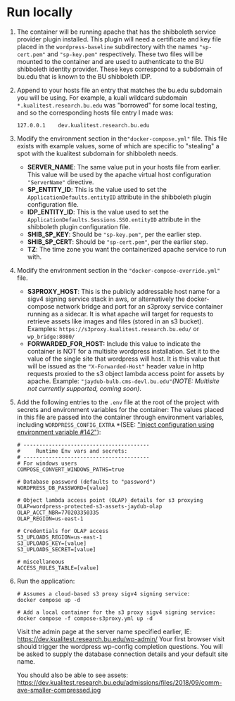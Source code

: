 # Run locally

1. The container will be running apache that has the shibboleth service provider plugin installed.
   This plugin will need a certificate and key file placed in the `wordpress-baseline` subdirectory with the names `"sp-cert.pem"` and `"sp-key.pem"` respectively. These two files will be mounted to the container and are used to authenticate to the BU shibboleth identity provider. These keys correspond to a subdomain of bu.edu that is known to the BU shibboleth IDP.

2. Append to your hosts file an entry that matches the bu.edu subdomain you will be using.
   For example, a kuali wildcard subdomain `*.kualitest.research.bu.edu` was "borrowed" for some local testing, and so the corresponding hosts file entry I made was:

   ```
   127.0.0.1	dev.kualitest.research.bu.edu
   ```

3. Modify the environment section in the`"docker-compose.yml"` file.
   This file exists with example values, some of which are specific to "stealing" a spot with the kualitest subdomain for shibboleth needs.

   - **SERVER_NAME**: The same value put in your hosts file from earlier. This value will be used by the apache virtual host configuration `"ServerName"` directive.
   - **SP_ENTITY_ID**: This is the value used to set the `ApplicationDefaults.entityID` attribute in the shibboleth plugin configuration file.
   - **IDP_ENTITY_ID**: This is the value used to set the `ApplicationDefaults.Sessions.SSO.entityID` attribute in the shibboleth plugin configuration file.
   - **SHIB_SP_KEY**: Should be `"sp-key.pem"`, per the earlier step.
   - **SHIB_SP_CERT**: Should be `"sp-cert.pem"`, per the earlier step.
   - **TZ**: The time zone you want the containerized apache service to run with.

4. Modify the environment section in the `"docker-compose-override.yml"` file.

   - **S3PROXY_HOST**: This is the publicly addressable host name for a sigv4 signing service stack in aws, or alternatively the docker-compose network bridge and port for an s3proxy service container running as a sidecar. It is what apache will target for requests to retrieve assets like images and files (stored in an s3 bucket).  Examples: `https://s3proxy.kualitest.research.bu.edu/` or `wp_bridge:8080/`
   - **FORWARDED_FOR_HOST:** Include this value to indicate the container is NOT for a multisite wordpress installation. Set it to the value of the single site that wordpress will host. It is this value that will be issued as the `"X-Forwarded-Host"` header value in http requests proxied to the s3 object lambda access point for assets by apache. Example: `"jaydub-bulb.cms-devl.bu.edu"`*(NOTE: Multisite not currently supported, coming soon)*.

5. Add the following entries to the `.env` file at the root of the project with secrets and environment variables for the container:
   The values placed in this file are passed into the container through environment variables, including `WORDPRESS_CONFIG_EXTRA`  *(SEE: ["Inject configuration using environment variable #142"](https://github.com/docker-library/wordpress/pull/142)):

   ```
   # ----------------------------------------
   #     Runtime Env vars and secrets:
   # ----------------------------------------
   # For windows users
   COMPOSE_CONVERT_WINDOWS_PATHS=true
   
   # Database password (defaults to "password")
   WORDPRESS_DB_PASSWORD=[value]
   
   # Object lambda access point (OLAP) details for s3 proxying
   OLAP=wordpress-protected-s3-assets-jaydub-olap
   OLAP_ACCT_NBR=770203350335
   OLAP_REGION=us-east-1
   
   # Credentials for OLAP access
   S3_UPLOADS_REGION=us-east-1
   S3_UPLOADS_KEY=[value]
   S3_UPLOADS_SECRET=[value]
   
   # miscellaneous
   ACCESS_RULES_TABLE=[value]
   
   ```
   
6. Run the application:

   ```
   # Assumes a cloud-based s3 proxy sigv4 signing service:
   docker compose up -d
   
   # Add a local container for the s3 proxy sigv4 signing service:
   docker compose -f compose-s3proxy.yml up -d
   ```

   Visit the admin page at the server name specified earlier, IE: https://dev.kualitest.research.bu.edu/wp-admin/
   Your first browser visit should trigger the wordpress wp-config completion questions.
   You will be asked to supply the database connection details and your default site name.
   
   You should also be able to see assets: https://dev.kualitest.research.bu.edu/admissions/files/2018/09/comm-ave-smaller-compressed.jpg

